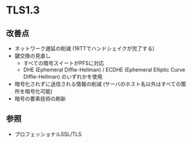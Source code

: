 # TLS1.3
## 改善点
- ネットワーク遅延の削減 (1RTTでハンドシェイクが完了する)
- 鍵交換の見直し
  - すべての暗号スイートがPFSに対応
  - DHE (Ephemeral Diffie-Hellman) / ECDHE (Ephemeral Elliptic Curve Diffie-Hellman) のいずれかを使用
- 暗号化されずに送信される情報の削減 (サーバのホスト名以外はすべての箇所を暗号化可能)
- 暗号の要素技術の刷新

## 参照
- プロフェッショナルSSL/TLS
